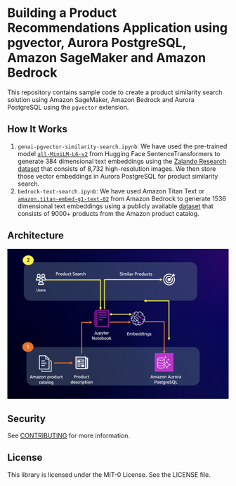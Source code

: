 # Building a Product Recommendations Application using pgvector, Aurora PostgreSQL, Amazon SageMaker and Amazon Bedrock

This repository contains sample code to create a product similarity search solution using Amazon SageMaker, Amazon Bedrock and Aurora PostgreSQL using the `pgvector` extension.

## How It Works

1. `genai-pgvector-similarity-search.ipynb`: We have used the pre-trained model [`all-MiniLM-L6-v2`](https://huggingface.co/sentence-transformers/all-MiniLM-L6-v2) from Hugging Face SentenceTransformers to generate 384 dimensional text embeddings using the [Zalando Research dataset](https://github.com/zalandoresearch/feidegger) that consists of 8,732 high-resolution images. We then store those vector embeddings in Aurora PostgreSQL for product similarity search.
2. `bedrock-text-search.ipynb`: We have used Amazon Titan Text or [`amazon.titan-embed-g1-text-02`](https://aws.amazon.com/bedrock/titan/) from Amazon Bedrock to generate 1536 dimensional text embeddings using a publicly available [dataset](https://www.kaggle.com/datasets/promptcloud/amazon-product-dataset-2020) that consists of 9000+ products from the Amazon product catalog.

## Architecture

![Architecture](static/architecture.png)

## Security

See [CONTRIBUTING](CONTRIBUTING.md#security-issue-notifications) for more information.

## License

This library is licensed under the MIT-0 License. See the LICENSE file.
